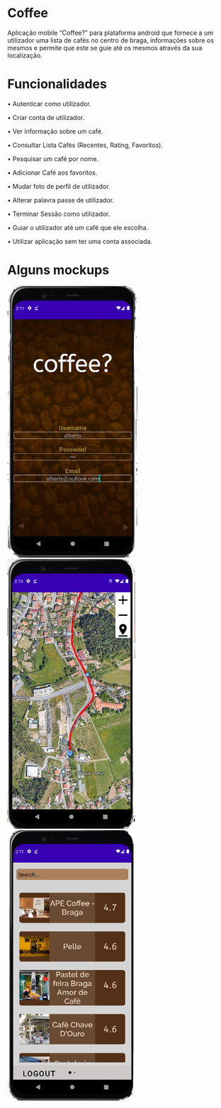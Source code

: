 # Coffee
  Aplicação mobile “Coffee?” para plataforma android que fornece a um utilizador uma lista de cafés no centro de braga, informações sobre os mesmos  e permite que este se guie até os mesmos através da sua localização.

# Funcionalidades
  • Autenticar como utilizador.
  
  • Criar conta de utilizador.
  
  • Ver informação sobre um café.
  
  • Consultar Lista Cafés (Recentes, Rating, Favoritos).
  
  • Pesquisar um café por nome.
  
  • Adicionar Café aos favoritos.
  
  • Mudar foto de perfil de utilizador.
  
  • Alterar palavra passe de utilizador.
  
  • Terminar Sessão como utilizador.
  
  • Guiar o utilizador até um café que ele escolha.
  
  • Utilizar aplicação sem ter uma conta associada.
  
  
# Alguns mockups
![alt text](https://github.com/Tatsuya26/Coffee/blob/main/autenticar.png)
![alt text](https://github.com/Tatsuya26/Coffee/blob/main/mapa.png)
![alt text](https://github.com/Tatsuya26/Coffee/blob/main/list_cafes.png)

